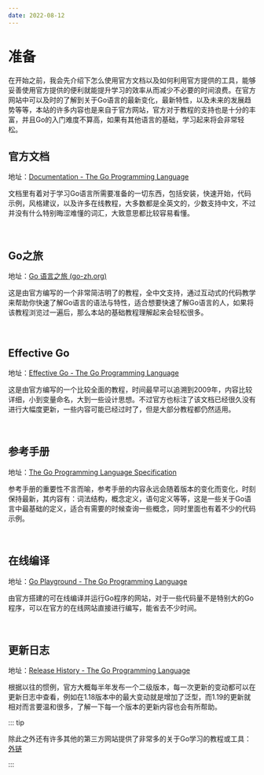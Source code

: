 ```yaml
---
date: 2022-08-12
---
```

# 准备

在开始之前，我会先介绍下怎么使用官方文档以及如何利用官方提供的工具，能够妥善使用官方提供的便利就能提升学习的效率从而减少不必要的时间浪费。在官方网站中可以及时的了解到关于Go语言的最新变化，最新特性，以及未来的发展趋势等等，本站的许多内容也是来自于官方网站，官方对于教程的支持也是十分的丰富，并且Go的入门难度不算高，如果有其他语言的基础，学习起来将会非常轻松。



## 官方文档

地址：[Documentation - The Go Programming Language](https://go.dev/doc/)

文档里有着对于学习Go语言所需要准备的一切东西，包括安装，快速开始，代码示例，风格建议，以及许多在线教程，大多数都是全英文的，少数支持中文，不过并没有什么特别晦涩难懂的词汇，大致意思都比较容易看懂。

<br>

## Go之旅

地址：[Go 语言之旅 (go-zh.org)](https://tour.go-zh.org/welcome/1)

这是由官方编写的一个非常简洁明了的教程，全中文支持，通过互动式的代码教学来帮助你快速了解Go语言的语法与特性，适合想要快速了解Go语言的人，如果将该教程浏览过一遍后，那么本站的基础教程理解起来会轻松很多。

<br>

## Effective Go

地址：[Effective Go - The Go Programming Language](https://go.dev/doc/effective_go)

这是由官方编写的一个比较全面的教程，时间最早可以追溯到2009年，内容比较详细，小到变量命名，大到一些设计思想。不过官方也标注了该文档已经很久没有进行大幅度更新，一些内容可能已经过时了，但是大部分教程都仍然适用。

<br>

## 参考手册

地址：[The Go Programming Language Specification](https://go.dev/ref/spec)

参考手册的重要性不言而喻，参考手册的内容永远会随着版本的变化而变化，时刻保持最新，其内容有：词法结构，概念定义，语句定义等等，这是一些关于Go语言中最基础的定义，适合有需要的时候查询一些概念，同时里面也有着不少的代码示例。

<br>

## 在线编译

地址：[Go Playground - The Go Programming Language](https://go.dev/play/)

由官方搭建的可在线编译并运行Go程序的网站，对于一些代码量不是特别大的Go程序，可以在官方的在线网站直接进行编写，能省去不少时间。

<br>

## 更新日志

地址：[Release History - The Go Programming Language](https://go.dev/doc/devel/release)

根据以往的惯例，官方大概每半年发布一个二级版本，每一次更新的变动都可以在更新日志中查看，例如在1.18版本中的最大变动就是增加了泛型，而1.19的更新就相对而言要温和很多，了解一下每一个版本的更新内容也会有所帮助。



::: tip

除此之外还有许多其他的第三方网站提供了非常多的关于Go学习的教程或工具：[外链](../../link.md)

:::